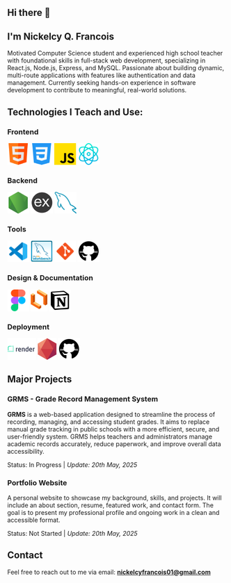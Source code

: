 ## Hi there 👋

<!--
**nickelcy/nickelcy** is a ✨ _special_ ✨ repository because its `README.md` (this file) appears on your GitHub profile.

Here are some ideas to get you started:

- 🔭 I’m currently working on ...
- 🌱 I’m currently learning ...
- 👯 I’m looking to collaborate on ...
- 🤔 I’m looking for help with ...
- 💬 Ask me about ...
- 📫 How to reach me: ...
- 😄 Pronouns: ...
- ⚡ Fun fact: ...
-->

## I'm Nickelcy Q. Francois

Motivated Computer Science student and experienced high school teacher with foundational skills in full-stack web development, specializing in React.js, Node.js, Express, and MySQL. Passionate about building dynamic, multi-route applications with features like authentication and data management. Currently seeking hands-on experience in software development to contribute to meaningful, real-world solutions.

## Technologies I Teach and Use:
### Frontend
<div>
    <img src="images/html.png" height="50" title="HTML">
    <img src="images/css.png" height="50" title="CSS">
    <img src="images/js.png" height="50" title="JavaScript">
    <img src="images/react-js.png" height="50" title="React.js">
</div>


### Backend 
<div>
    <img src="images/node-js.png" height="50" title="Node.js">
    <img src="Images/express-js.png" height="50" title="Express.js">
    <img src="images/mysql.png" height="50" title="MySQL">
</div>

### Tools
<div>
    <img src="images/vscode.png" height="50" title="VsCode">
    <img src="Images/workbench.png" height="50" title="MySQL Workbench">
    <img src="Images/git.png" height="50" title="Git">
    <img src="images/github.png" height="50" title="Github">

</div>

### Design & Documentation
<div>
    <img src="images/Figma.png" height="50" title="Figma">
    <img src="images/lucid.png" height="50" title="LucidChart">
    <img src="images/notion.png" height="50" title="Notion">
</div>

### Deployment
<div>
    <img src="images/render.png" height="50" title="Render">
    <img src="Images/clever-cloud.png" height="50" title="CleverCloud">
    <img src="images/github.png" height="50" title="Github">
</div>

## Major Projects
### GRMS - Grade Record Management System
**GRMS** is a web-based application designed to streamline the process of recording, managing, and accessing student grades. It aims to replace manual grade tracking in public schools with a more efficient, secure, and user-friendly system. GRMS helps teachers and administrators manage academic records accurately, reduce paperwork, and improve overall data accessibility. 

Status: In Progress | _Update: 20th May, 2025_

### Portfolio Website 
A personal website to showcase my background, skills, and projects. It will include an about section, resume, featured work, and contact form. The goal is to present my professional profile and ongoing work in a clean and accessible format.

Status: Not Started | _Update: 20th May, 2025_

## Contact
Feel free to reach out to me via email: **nickelcyfrancois01@gmail.com**